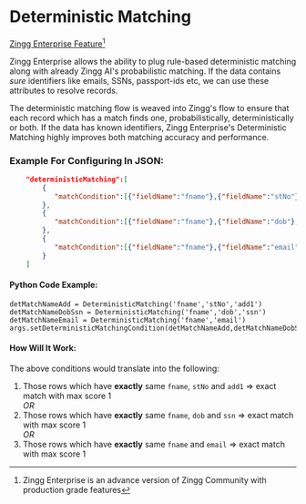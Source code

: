 # Deterministic Matching

[Zingg Enterprise Feature](#user-content-fn-1)[^1]

Zingg Enterprise allows the ability to plug rule-based deterministic matching along with already Zingg AI's probabilistic matching. If the data contains _sure_ identifiers like emails, SSNs, passport-ids etc, we can use these attributes to resolve records.

The deterministic matching flow is weaved into Zingg's flow to ensure that each record which has a match finds one, probabilistically, deterministically or both. If the data has known identifiers, Zingg Enterprise's Deterministic Matching highly improves both matching accuracy and performance.

### Example For Configuring In JSON:

```json
    "deterministicMatching":[  
        {  
           "matchCondition":[{"fieldName":"fname"},{"fieldName":"stNo"},{"fieldName":"add1"}]  
        },  
        {  
           "matchCondition":[{"fieldName":"fname"},{"fieldName":"dob"},{"fieldName":"ssn"}]  
        },   
        {  
           "matchCondition":[{"fieldName":"fname"},{"fieldName":"email"}]  
        }  
    ]  
```

#### Python Code Example:

```{python}
detMatchNameAdd = DeterministicMatching('fname','stNo','add1')  
detMatchNameDobSsn = DeterministicMatching('fname','dob','ssn')  
detMatchNameEmail = DeterministicMatching('fname','email')  
args.setDeterministicMatchingCondition(detMatchNameAdd,detMatchNameDobSsn,detMatchNameEmail)  
```

#### How Will It Work:

The above conditions would translate into the following:

1. Those rows which have **exactly** same `fname`, `stNo` and `add1` => exact match with max score 1\
   _OR_
2. Those rows which have **exactly** same `fname`, `dob` and `ssn` => exact match with max score 1\
   _OR_
3. Those rows which have **exactly** same `fname` and `email` => exact match with max score 1

[^1]: Zingg Enterprise is an advance version of Zingg Community with production grade features
